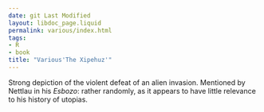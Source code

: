 ```yaml
---
date: git Last Modified
layout: libdoc_page.liquid
permalink: various/index.html
tags:
- R
- book
title: "Various'The Xipehuz'"
---
```


Strong depiction of the violent defeat of an alien invasion. Mentioned by Nettlau in his _Esbozo_: rather randomly, as it appears to have little relevance to his history of utopias.